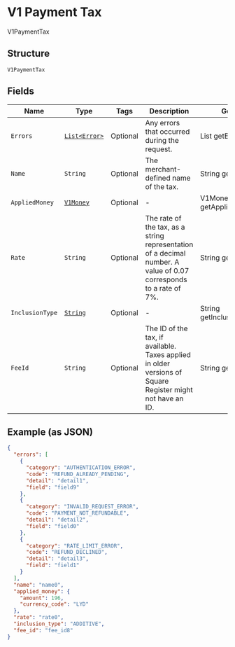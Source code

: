 
# V1 Payment Tax

V1PaymentTax

## Structure

`V1PaymentTax`

## Fields

| Name | Type | Tags | Description | Getter |
|  --- | --- | --- | --- | --- |
| `Errors` | [`List<Error>`](../../doc/models/error.md) | Optional | Any errors that occurred during the request. | List<Error> getErrors() |
| `Name` | `String` | Optional | The merchant-defined name of the tax. | String getName() |
| `AppliedMoney` | [`V1Money`](../../doc/models/v1-money.md) | Optional | - | V1Money getAppliedMoney() |
| `Rate` | `String` | Optional | The rate of the tax, as a string representation of a decimal number. A value of 0.07 corresponds to a rate of 7%. | String getRate() |
| `InclusionType` | [`String`](../../doc/models/v1-payment-tax-inclusion-type.md) | Optional | - | String getInclusionType() |
| `FeeId` | `String` | Optional | The ID of the tax, if available. Taxes applied in older versions of Square Register might not have an ID. | String getFeeId() |

## Example (as JSON)

```json
{
  "errors": [
    {
      "category": "AUTHENTICATION_ERROR",
      "code": "REFUND_ALREADY_PENDING",
      "detail": "detail1",
      "field": "field9"
    },
    {
      "category": "INVALID_REQUEST_ERROR",
      "code": "PAYMENT_NOT_REFUNDABLE",
      "detail": "detail2",
      "field": "field0"
    },
    {
      "category": "RATE_LIMIT_ERROR",
      "code": "REFUND_DECLINED",
      "detail": "detail3",
      "field": "field1"
    }
  ],
  "name": "name0",
  "applied_money": {
    "amount": 196,
    "currency_code": "LYD"
  },
  "rate": "rate0",
  "inclusion_type": "ADDITIVE",
  "fee_id": "fee_id8"
}
```

